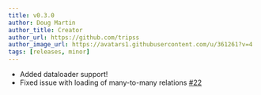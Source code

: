 ```yaml
---
title: v0.3.0
author: Doug Martin
author_title: Creator
author_url: https://github.com/tripss
author_image_url: https://avatars1.githubusercontent.com/u/361261?v=4
tags: [releases, minor]
---
```


* Added dataloader support!
* Fixed issue with loading of many-to-many relations [#22](https://github.com/tripss/nestjs-query/issues/22)
